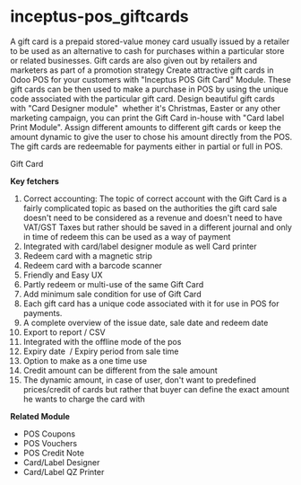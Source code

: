 # inceptus-pos_giftcards

A gift card is a prepaid stored-value money card usually issued by a retailer to be used as an alternative to cash for purchases within a particular store or related businesses.
Gift cards are also given out by retailers and marketers as part of a promotion strategy
Create attractive gift cards in Odoo POS for your customers with "Inceptus POS Gift Card" Module. These gift cards can be then used to make a purchase in POS by using the unique code associated with the particular gift card. Design beautiful gift cards with "Card Designer module"  whether it's Christmas, Easter or any other marketing campaign, you can print the Gift Card in-house with "Card label Print Module". Assign different amounts to different gift cards or keep the amount dynamic to give the user to chose his amount directly from the POS. The gift cards are redeemable for payments either in partial or full in POS.

Gift Card  

**Key fetchers**

1. Correct accounting: The topic of correct account with the Gift Card is a fairly complicated topic as based on the authorities the gift card sale doesn't need to be considered as a revenue and doesn't need to have VAT/GST Taxes but rather should be saved in a different journal and only in time of redeem this can be used as a way of payment
3. Integrated with card/label designer module as well Card printer 
4. Redeem card with a magnetic strip 
5. Redeem card with a barcode scanner 
6. Friendly and Easy UX
7. Partly redeem or multi-use of the same Gift Card
8. Add minimum sale condition for use of Gift Card 
9. Each gift card has a unique code associated with it for use in POS for payments.
10. A complete overview of the issue date, sale date and redeem date 
11. Export to report / CSV
12. Integrated with the offline mode of the pos 
13. Expiry date  / Expiry period from sale time 
14. Option to make as a one time use 
15. Credit amount can be different from the sale amount 
16. The dynamic amount, in case of user, don't want to predefined prices/credit of cards but rather that buyer can define the exact amount he wants to charge the card with


**Related Module**
- POS Coupons
- POS Vouchers 
- POS Credit Note
- Card/Label Designer 
- Card/Label QZ Printer

